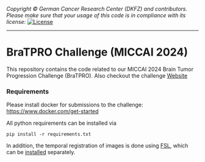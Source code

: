 _Copyright © German Cancer Research Center (DKFZ) and contributors. Please make sure that your usage of this code is in compliance with its license:_
[![License](https://img.shields.io/badge/License-Apache%202.0-blue.svg)](LICENSE)

---
# BraTPRO Challenge (MICCAI 2024)

This repository contains the code related to our MICCAI 2024 Brain Tumor Progression Challenge (BraTPRO).
Also checkout the challenge [Website](https://www.synapse.org/bratpro)

### Requirements

Please install docker for submissions to the challenge: https://www.docker.com/get-started

All python requirements can be installed via
```
pip install -r requirements.txt
```
In addition, the temporal registration of images is done using [FSL](https://fsl.fmrib.ox.ac.uk/fsl/docs/#/), which can be [installed](https://fsl.fmrib.ox.ac.uk/fsl/docs/#/install/linux) separately.